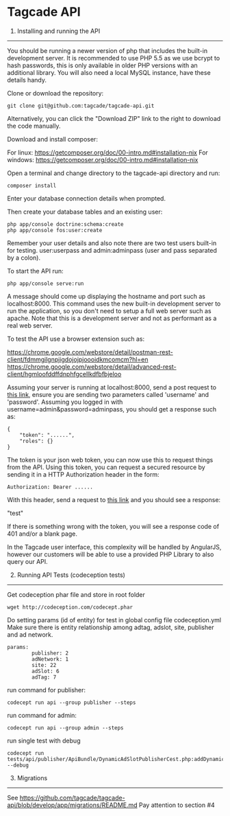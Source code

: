 Tagcade API
===========

1) Installing and running the API
---------------------------------

You should be running a newer version of php that includes the built-in development server. It is recommended to use PHP 5.5 as we use bcrypt to hash passwords, this is only available in older PHP versions with an additional library. You will also need a local MySQL instance, have these details handy.

Clone or download the repository:

```
git clone git@github.com:tagcade/tagcade-api.git
```

Alternatively, you can click the "Download ZIP" link to the right to download the code manually.

Download and install composer:

For linux: https://getcomposer.org/doc/00-intro.md#installation-nix
For windows: https://getcomposer.org/doc/00-intro.md#installation-nix

Open a terminal and change directory to the tagcade-api directory and run:

```
composer install
```

Enter your database connection details when prompted.

Then create your database tables and an existing user:

```
php app/console doctrine:schema:create 
php app/console fos:user:create
```

Remember your user details and also note there are two test users built-in for testing. user:userpass and admin:adminpass (user and pass separated by a colon).

To start the API run:

```
php app/console serve:run
```

A message should come up displaying the hostname and port such as localhost:8000. This command uses the new built-in development server to run the application, so you don't need to setup a full web server such as apache. Note that this is a development server and not as performant as a real web server.

To test the API use a browser extension such as:

https://chrome.google.com/webstore/detail/postman-rest-client/fdmmgilgnpjigdojojpjoooidkmcomcm?hl=en
https://chrome.google.com/webstore/detail/advanced-rest-client/hgmloofddffdnphfgcellkdfbfbjeloo

Assuming your server is running at localhost:8000, send a post request to [this link](http://localhost:8000/api/getToken), ensure you are sending two parameters called 'username' and 'password'. Assuming you logged in with username=admin&password=adminpass, you should get a response such as:

```
{
    "token": "......",
    "roles": {}
}
```

The token is your json web token, you can now use this to request things from the API. Using this token, you can request a secured resource by sending it in a HTTP Authorization header in the form:

```
Authorization: Bearer ......
```

With this header, send a request to [this link](http://localhost:8000/api/test) and you should see a response:

"test"

If there is something wrong with the token, you will see a response code of 401 and/or a blank page.

In the Tagcade user interface, this complexity will be handled by AngularJS, however our customers will be able to use a provided PHP Library to also query our API.

2) Running API Tests (codeception tests)
---------------------------------

Get codeception phar file and store in root folder

```
wget http://codeception.com/codecept.phar
```
Do setting params (id of entity) for test in global config file codeception.yml
Make sure there is entity relationship among adtag, adslot, site, publisher and ad network.
```
params:
        publisher: 2
        adNetwork: 1
        site: 22
        adSlot: 6
        adTag: 7
```

run command for publisher:

```
codecept run api --group publisher --steps
```


run command for admin:

```
codecept run api --group admin --steps
```

run single test with debug
```
codecept run tests/api/publisher/ApiBundle/DynamicAdSlotPublisherCest.php:addDynamicAdSlot --debug
```

3) Migrations
---------------------------------

See https://github.com/tagcade/tagcade-api/blob/develop/app/migrations/README.md
Pay attention to section #4